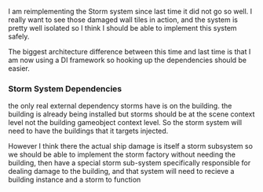 I am reimplementing the Storm system since last time it did not go so well.  I really want to see those damaged wall tiles in action, and the system is pretty well isolated so I think I should be able to implement this system safely.


The biggest architecture difference between this time and last time is that I am now using a DI framework so hooking up the dependencies should be easier.

### Storm System Dependencies
the only real external dependency storms have is on the building.  the building is already being installed but storms should be at the scene context level not the building gameobject context level.  So the storm system will need to have the buildings that it targets injected.

However I think there the actual ship damage is itself a storm subsystem so we should be able to implement the storm factory without needing the building, then have a special storm sub-system specifically responsible for dealing damage to the building, and that system will need to recieve a building instance and a storm to function

